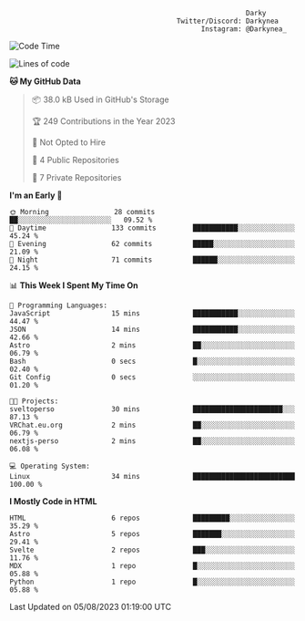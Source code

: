 ```text
                                                          Darky
                                         Twitter/Discord: Darkynea
                                               Instagram: @Darkynea_
```

<!--START_SECTION:waka-->
![Code Time](http://img.shields.io/badge/Code%20Time-7%20hrs%2036%20mins-blue)

![Lines of code](https://img.shields.io/badge/From%20Hello%20World%20I%27ve%20Written-73.8%20thousand%20lines%20of%20code-blue)

**🐱 My GitHub Data** 

> 📦 38.0 kB Used in GitHub's Storage 
 > 
> 🏆 249 Contributions in the Year 2023
 > 
> 🚫 Not Opted to Hire
 > 
> 📜 4 Public Repositories 
 > 
> 🔑 7 Private Repositories 
 > 
**I'm an Early 🐤** 

```text
🌞 Morning                28 commits          ██░░░░░░░░░░░░░░░░░░░░░░░   09.52 % 
🌆 Daytime                133 commits         ███████████░░░░░░░░░░░░░░   45.24 % 
🌃 Evening                62 commits          █████░░░░░░░░░░░░░░░░░░░░   21.09 % 
🌙 Night                  71 commits          ██████░░░░░░░░░░░░░░░░░░░   24.15 % 
```


📊 **This Week I Spent My Time On** 

```text
💬 Programming Languages: 
JavaScript               15 mins             ███████████░░░░░░░░░░░░░░   44.47 % 
JSON                     14 mins             ███████████░░░░░░░░░░░░░░   42.66 % 
Astro                    2 mins              ██░░░░░░░░░░░░░░░░░░░░░░░   06.79 % 
Bash                     0 secs              █░░░░░░░░░░░░░░░░░░░░░░░░   02.40 % 
Git Config               0 secs              ░░░░░░░░░░░░░░░░░░░░░░░░░   01.20 % 

🐱‍💻 Projects: 
sveltoperso              30 mins             ██████████████████████░░░   87.13 % 
VRChat.eu.org            2 mins              ██░░░░░░░░░░░░░░░░░░░░░░░   06.79 % 
nextjs-perso             2 mins              ██░░░░░░░░░░░░░░░░░░░░░░░   06.08 % 

💻 Operating System: 
Linux                    34 mins             █████████████████████████   100.00 % 
```

**I Mostly Code in HTML** 

```text
HTML                     6 repos             █████████░░░░░░░░░░░░░░░░   35.29 % 
Astro                    5 repos             ███████░░░░░░░░░░░░░░░░░░   29.41 % 
Svelte                   2 repos             ███░░░░░░░░░░░░░░░░░░░░░░   11.76 % 
MDX                      1 repo              █░░░░░░░░░░░░░░░░░░░░░░░░   05.88 % 
Python                   1 repo              █░░░░░░░░░░░░░░░░░░░░░░░░   05.88 % 
```




 Last Updated on 05/08/2023 01:19:00 UTC
<!--END_SECTION:waka-->
